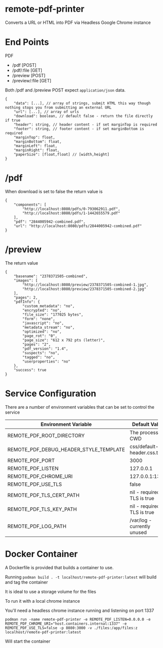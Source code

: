 # remote-pdf-printer
Converts a URL or HTML into PDF via Headless Google Chrome instance

# End Points

PDF
* /pdf [POST]
* /pdf/:file [GET]
* /preview [POST]
* /preview/:file [GET]


Both /pdf and /preview POST expect `application/json` data.

```
{
    "data": [...], // array of strings, submit HTML this way though nothing stops you from submitting an external URL
    "url": [...], // array of urls
    "download": boolean, // default false - return the file directly if true
    "header": string, // header content - if set marginTop is required
    "footer": string, // footer content - if set marginBottom is required
    "marginTop": float,
    "marginBottom": float,
    "marginLeft": float,
    "marginRight": float,
    "paperSize": [float,float] // [width,height]
}
```

# /pdf

When download is set to false the return value is

```
{
    "components": [
        "http://localhost:8080/pdfs/0-793062911.pdf",
        "http://localhost:8080/pdfs/1-1442655579.pdf"
    ],
    "pdf": "2844005942-combined.pdf",
    "url": "http://localhost:8080/pdfs/2844005942-combined.pdf"
}
```

# /preview

The return value
```
{
    "basename": "2378371505-combined",
    "images": [
        "http://localhost:8080/preview/2378371505-combined-1.jpg",
        "http://localhost:8080/preview/2378371505-combined-2.jpg"
    ],
    "pages": 2,
    "pdfInfo": {
        "custom_metadata": "no",
        "encrypted": "no",
        "file_size": "177025 bytes",
        "form": "none",
        "javascript": "no",
        "metadata_stream": "no",
        "optimized": "no",
        "page_rot": "0",
        "page_size": "612 x 792 pts (letter)",
        "pages": "2",
        "pdf_version": "1.4",
        "suspects": "no",
        "tagged": "no",
        "userproperties": "no"
    },
    "success": true
}
```

# Service Configuration

There are a number of environment variables that can be set to control the service

| Environment Variable                   | Default Value                      |
| -------------------------------------- | ---------------------------------- |
| REMOTE_PDF_ROOT_DIRECTORY              | The process CWD                    |
| REMOTE_PDF_DEBUG_HEADER_STYLE_TEMPLATE | css/default-header.css.txt |
| REMOTE_PDF_PORT                        | 3000                               |
| REMOTE_PDF_LISTEN                      | 127.0.0.1                          |
| REMOTE_PDF_CHROME_URI                  | 127.0.0.1:1337                     |
| REMOTE_PDF_USE_TLS                     | false                              |
| REMOTE_PDF_TLS_CERT_PATH               | nil - required if TLS is true      |
| REMOTE_PDF_TLS_KEY_PATH                | nil - required if TLS is true      |
| REMOTE_PDF_LOG_PATH                    | /var/log - currently unused        |


# Docker Container

A Dockerfile is provided that builds a container to use.

Running `podman build . -t localhost/remote-pdf-printer:latest` will build and tag the container

It is ideal to use a storage volume for the files

To run it with a local chrome instance

You'll need a headless chrome instance running and listening on port 1337

`podman run -name remote-pdf-printer -e REMOTE_PDF_LISTEN=0.0.0.0 -e REMOTE_PDF_CHROME_URI="host.containers.internal:1337" -e REMOTE_PDF_USE_TLS=false -p 8080:3000 -v ./files:/app/files:z localhost/remote-pdf-printer:latest`

Will start the container
